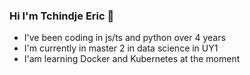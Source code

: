 ### Hi I'm  Tchindje Eric 👋

- I've been coding in js/ts and python over 4 years 
- I'm currently in master 2 in data science in UY1
- I'am learning Docker and Kubernetes at the moment

